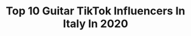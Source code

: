 ---
title: Top 10 Guitar TikTok Influencers In Italy In 2020
description: >-
  Find top guitar TikTok influencers in Italy in 2020. Most popular hashtags: #tiktok #trend #slowmo #horror.
platform: TikTok
profiles:
  - username: "simonasansovini"
    fullname: >-
      Simona Sansovini
    location: "Italy"
    followers: 37107
    engagement: 924
    commentsToLikes: 0.030643
    id: ck9ekj4wp6orm0j78b8cglo18
    verified: false
    hashtags: "#happychristmas, #foryou, #25novembre, #rollingstones"
  - username: "fedesixstring"
    fullname: >-
      Federico Cartello
    location: "Italy"
    followers: 2538
    engagement: 885
    commentsToLikes: 0.037422
    id: ck9gtx5wkopxw0j78u380gexu
    verified: false
    hashtags: "#tockmusic, #guitarcover, #musician, #jimmypage"
  - username: "carlobelmondo"
    fullname: >-
      Carlo Belmondo
    location: "Italy"
    followers: 4446
    engagement: 779
    commentsToLikes: 0.065438
    id: ck9rblb5vpq2f0j78ddtgnyea
    verified: false
    hashtags: "#mygirl, #inthehouse, #ladygaga, #tramonto"
  - username: "4joyofficialpage"
    fullname: >-
      4Joy
    location: "Italy"
    followers: 130366
    engagement: 2098
    commentsToLikes: 0.057342
    id: ck8fbzs2s5pig0j78c9kofef5
    verified: false
    hashtags: "#strangerthings, #disastro, #glitter, #disney"
  - username: "giomustacchi"
    fullname: >-
      Gio Mustacchi
    location: "Italy"
    followers: 17120
    engagement: 1480
    commentsToLikes: 0.071724
    id: ckafu31548jv20i78c89d1mp7
    verified: false
    hashtags: "#italianboy, #ironia, #earthhour, #eggtrick"
  - username: "chiaradelfrancia"
    fullname: >-
      Chiara Del Francia
    location: "Italy"
    followers: 11379
    engagement: 2731
    commentsToLikes: 0.023533
    id: ck8z9stp9z9ga0j7893qof45z
    verified: false
    hashtags: "#dance, #greenscreen, #savage, #saremarti"
  - username: "neptune.boi"
    fullname: >-
      neptuneboi
    location: "Italy"
    followers: 19195
    engagement: 2381
    commentsToLikes: 0.028708
    id: ck9flwaarq94g0j78t0t0nyi2
    verified: false
    hashtags: "#school, #medusa, #lough, #ddududdudu"
  - username: "raffaellabrutto"
    fullname: >-
      raffaellabrutto
    location: "Italy"
    followers: 3563
    engagement: 994
    commentsToLikes: 0.051100
    id: ck8f8od5l3kp40j782rm3ndb0
    verified: false
    hashtags: "#skial, #tiktokdogs, #quarantine, #tren"
  - username: "iigennii"
    fullname: >-
      Gennaro Castaldo
    location: "Italy"
    followers: 201878
    engagement: 1940
    commentsToLikes: 0.019810
    id: ck8j96myum2xq0j78taasdho2
    verified: false
    hashtags: "#dragonball, #cracoviapt3, #house, #loopstation"
  - username: "antonrodriguezvas"
    fullname: >-
      Anton Rodriguez Vasquez
    location: "Italy"
    followers: 2368
    engagement: 873
    commentsToLikes: 0.104868
    id: ck9fyk2fhb4wa0j78p3zwig0v
    verified: false
    hashtags: "#cocacola, #reaccionar, #crazy, #barcelona"
---